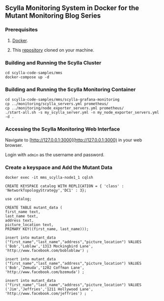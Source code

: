 ## Scylla Monitoring System in Docker for the Mutant Monitoring Blog Series

### Prerequisites ###

1. [Docker](https://docs.docker.com/engine/installation/).

2. This [repository](https://github.com/scylladb/scylla-code-samples) cloned on your machine.

### Building and Running the Scylla Cluster
```
cd scylla-code-samples/mms
docker-compose up -d
```

### Building and Running the Scylla Monitoring Container

```
cd scylla-code-samples/mms/scylla-grafana-monitoring
cp ../monitoring/scylla_servers.yml prometheus/
cp ../monitoring/node_exporter_servers.yml prometheus/
./start-all.sh -s my_scylla_server.yml -n my_node_exporter_servers.yml -d .
```

### Accessing the Scylla Monitoring Web Interface

Navigate to [http://127.0.0.1:3000](http://127.0.0.1:3000) in your web browser.

Login with ```admin``` as the username and password.

### Create a keyspace and Add the Mutant Data

```
docker exec -it mms_scylla-node1_1 cqlsh

CREATE KEYSPACE catalog WITH REPLICATION = { 'class' : 'NetworkTopologyStrategy','DC1' : 3};

use catalog;

CREATE TABLE mutant_data (
first_name text,
last_name text, 
address text, 
picture_location text,
PRIMARY KEY((first_name, last_name)));

insert into mutant_data ("first_name","last_name","address","picture_location") VALUES ('Bob','Loblaw','1313 Mockingbird Lane', 'http://www.facebook.com/bobloblaw') ;

insert into mutant_data ("first_name","last_name","address","picture_location") VALUES ('Bob','Zemuda','1202 Coffman Lane', 'http://www.facebook.com/bzemuda') ;

insert into mutant_data ("first_name","last_name","address","picture_location") VALUES ('Jim','Jeffries','1211 Hollywood Lane', 'http://www.facebook.com/jeffries') ;
```





